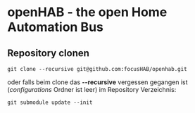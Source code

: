 # openHAB - the open Home Automation Bus

## Repository clonen

    git clone --recursive git@github.com:focusHAB/openhab.git

oder falls beim clone das **--recursive** vergessen gegangen ist (*configurations* Ordner ist leer) im Repository Verzeichnis:

    git submodule update --init

